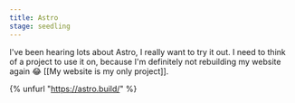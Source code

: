 ```yaml
---
title: Astro
stage: seedling
---
```


I've been hearing lots about Astro, I really want to try it out. I need to think of a project to use it on, because I'm definitely not rebuilding my website again :joy: [[My website is my only project]].

{% unfurl "https://astro.build/" %}
